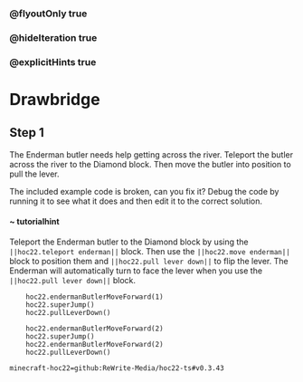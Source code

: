 ### @flyoutOnly true
### @hideIteration true
### @explicitHints true


# Drawbridge

## Step 1
The Enderman butler needs help getting across the river. Teleport the butler across the river to the Diamond block. Then move the butler into position to pull the lever.

The included example code is broken, can you fix it? Debug the code by running it to see what it does and then edit it to the correct solution.

#### ~ tutorialhint 
Teleport the Enderman butler to the Diamond block by using the ``||hoc22.teleport enderman||`` block. Then use the ``||hoc22.move enderman||`` block to position them and ``||hoc22.pull lever down||`` to flip the lever. The Enderman will automatically turn to face the lever when you use the ``||hoc22.pull lever down||`` block.



```ghost
    hoc22.endermanButlerMoveForward(1)
    hoc22.superJump()
    hoc22.pullLeverDown()
```
```template
    hoc22.endermanButlerMoveForward(2)
    hoc22.superJump()
    hoc22.endermanButlerMoveForward(2)
    hoc22.pullLeverDown()  
```
```package
minecraft-hoc22=github:ReWrite-Media/hoc22-ts#v0.3.43
```